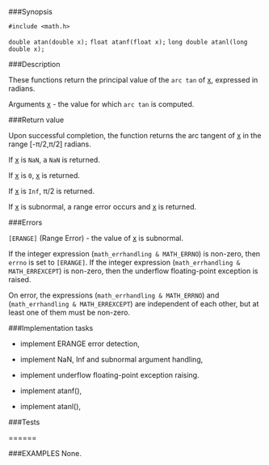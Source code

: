 ###Synopsis

`#include <math.h>`

`double atan(double x);`
`float atanf(float x);`
`long double atanl(long double x);`

###Description

These functions return the principal value of the `arc tan` of <u>x</u>, expressed in radians.

Arguments
<u>x</u> - the value for which `arc tan` is computed.

###Return value

Upon successful completion, the function returns the arc tangent of <u>x</u> in the range [-<span>&#960;</span>/2,<span>&#960;</span>/2] radians. 

If <u>x</u> is `NaN`, a `NaN` is returned.

If <u>x</u> is `0`, <u>x</u> is returned.

If <u>x</u> is `Inf`, <span>&#960;</span>/2 is returned.

If <u>x</u> is subnormal, a range error occurs and <u>x</u> is returned. 

###Errors

`[ERANGE]` (Range Error) - the value of <u>x</u> is subnormal.

If the integer expression (`math_errhandling & MATH_ERRNO`) is non-zero, then `errno` is set to `[ERANGE]`. If the integer expression (`math_errhandling & MATH_ERREXCEPT`) is non-zero, then the underflow floating-point exception is raised. 

On error, the expressions (`math_errhandling & MATH_ERRNO`) and (`math_errhandling & MATH_ERREXCEPT`) are independent of each other, but at least one of them must be non-zero.

###Implementation tasks

* implement ERANGE error detection,
* implement NaN, Inf and subnormal argument handling,
* implement  underflow floating-point exception raising. 

* implement atanf(),
* implement atanl(),

###Tests

======

###EXAMPLES
None.